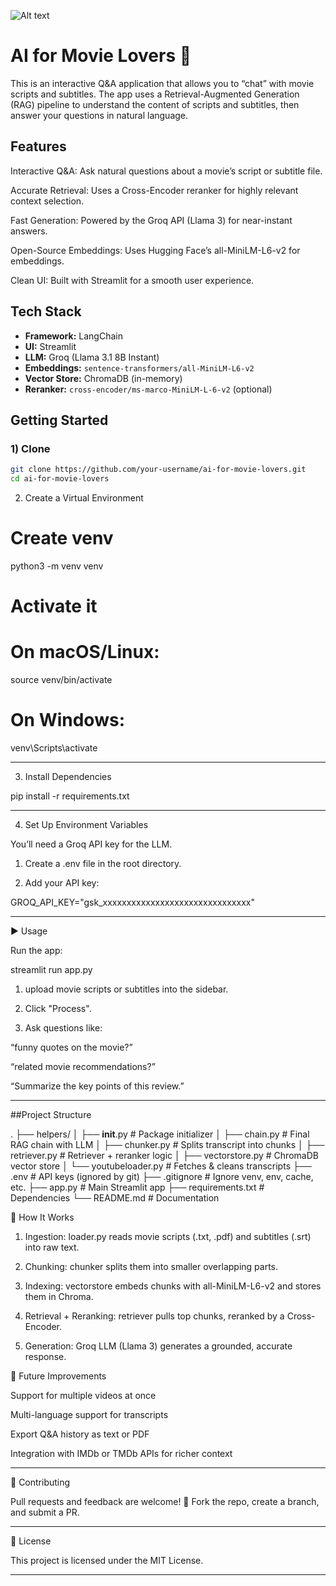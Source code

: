 ![Alt text](myphoto.png)

# AI for Movie Lovers 🍿
This is an interactive Q&A application that allows you to “chat” with movie scripts and subtitles. The app uses a Retrieval-Augmented Generation (RAG) pipeline to understand the content of scripts and subtitles, then answer your questions in natural language.


## Features
Interactive Q&A: Ask natural questions about a movie’s script or subtitle file.

Accurate Retrieval: Uses a Cross-Encoder reranker for highly relevant context selection.

Fast Generation: Powered by the Groq API (Llama 3) for near-instant answers.

Open-Source Embeddings: Uses Hugging Face’s all-MiniLM-L6-v2 for embeddings.

Clean UI: Built with Streamlit for a smooth user experience.

## Tech Stack
- **Framework:** LangChain
- **UI:** Streamlit
- **LLM:** Groq (Llama 3.1 8B Instant)
- **Embeddings:** `sentence-transformers/all-MiniLM-L6-v2`
- **Vector Store:** ChromaDB (in-memory)
- **Reranker:** `cross-encoder/ms-marco-MiniLM-L-6-v2` (optional)

## Getting Started
### 1) Clone
```bash
git clone https://github.com/your-username/ai-for-movie-lovers.git
cd ai-for-movie-lovers
```

2. Create a Virtual Environment

# Create venv
python3 -m venv venv  

# Activate it
# On macOS/Linux:
source venv/bin/activate  

# On Windows:
venv\Scripts\activate


---

3. Install Dependencies

pip install -r requirements.txt


---

4. Set Up Environment Variables

You’ll need a Groq API key for the LLM.

1. Create a .env file in the root directory.


2. Add your API key:



GROQ_API_KEY="gsk_xxxxxxxxxxxxxxxxxxxxxxxxxxxxxxx"


---

▶️ Usage

Run the app:

streamlit run app.py
1. upload movie scripts or subtitles into the sidebar.


2. Click "Process".


3. Ask questions like:

“funny quotes on the movie?”

“related movie recommendations?”

“Summarize the key points of this review.”


---
##Project Structure

.
├── helpers/
│   ├── __init__.py       # Package initializer
│   ├── chain.py          # Final RAG chain with LLM
│   ├── chunker.py        # Splits transcript into chunks
│   ├── retriever.py      # Retriever + reranker logic
│   ├── vectorstore.py    # ChromaDB vector store
│   └── youtubeloader.py  # Fetches & cleans transcripts
├── .env                  # API keys (ignored by git)
├── .gitignore            # Ignore venv, env, cache, etc.
├── app.py                # Main Streamlit app
├── requirements.txt      # Dependencies
└── README.md             # Documentation



🔎 How It Works

1. Ingestion: loader.py reads movie scripts (.txt, .pdf) and subtitles (.srt) into raw text.


2. Chunking: chunker splits them into smaller overlapping parts.


3. Indexing: vectorstore embeds chunks with all-MiniLM-L6-v2 and stores them in Chroma.


4. Retrieval + Reranking: retriever pulls top chunks, reranked by a Cross-Encoder.


5. Generation: Groq LLM (Llama 3) generates a grounded, accurate response.


🚀 Future Improvements

Support for multiple videos at once

Multi-language support for transcripts

Export Q&A history as text or PDF

Integration with IMDb or TMDb APIs for richer context



---

🤝 Contributing

Pull requests and feedback are welcome! 🎉
Fork the repo, create a branch, and submit a PR.


---

📜 License

This project is licensed under the MIT License.


---

